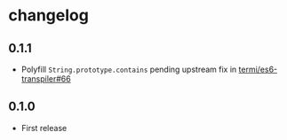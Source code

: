 # changelog

## 0.1.1

* Polyfill `String.prototype.contains` pending upstream fix in [termi/es6-transpiler#66](https://github.com/termi/es6-transpiler/issues/66)

## 0.1.0

* First release
